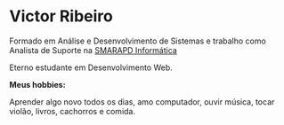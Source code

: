 <h1>Victor Ribeiro</h1>
<span>Formado em Análise e Desenvolvimento de Sistemas e trabalho como Analista de Suporte na <a target="_blank" href="http://www.smarapd.com.br/">SMARAPD Informática
</a></span>
<p>Eterno estudante em Desenvolvimento Web.</p>
<b>Meus hobbies:</b>
<p>Aprender algo novo todos os dias, amo computador, ouvir música, tocar violão, livros, cachorros e comida.</p>
